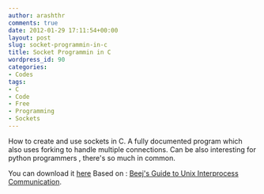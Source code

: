 ```yaml
---
author: arashthr
comments: true
date: 2012-01-29 17:11:54+00:00
layout: post
slug: socket-programmin-in-c
title: Socket Programmin in C
wordpress_id: 90
categories:
- Codes
tags:
- C
- Code
- Free
- Programming
- Sockets
---
```


How to create and use sockets in C.
A fully documented program which also uses forking to handle multiple connections.
Can be also interesting for python programmers , there's so much in common.




You can download it [here](http://ge.tt/9gIjstC)
Based on : [Beej's Guide to Unix Interprocess Communication](http://beej.us/guide/bgipc/).
